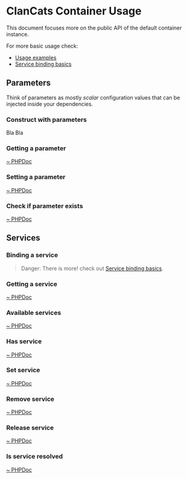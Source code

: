 # ClanCats Container Usage

This document focuses more on the public API of the default container instance. 

For more basic usage check:

 * [Usage examples](docs://usage/examples)
 * [Service binding basics](docs://service-binding/basics)

## Parameters

Think of parameters as mostly _scalar_ configuration values that can be injected inside your dependencies.

### Construct with parameters

Bla Bla

### Getting a parameter

[~ PHPDoc](/src/Container.php#getParameter)

### Setting a parameter

[~ PHPDoc](/src/Container.php#setParameter)

### Check if parameter exists

[~ PHPDoc](/src/Container.php#hasParameter)

## Services

### Binding a service

> Danger: There is more! check out [Service binding basics](docs://service-binding/basics).

### Getting a service

[~ PHPDoc](/src/Container.php#get)

### Available services

[~ PHPDoc](/src/Container.php#available)

### Has service

[~ PHPDoc](/src/Container.php#has)

### Set service

[~ PHPDoc](/src/Container.php#set)

### Remove service

[~ PHPDoc](/src/Container.php#remove)

### Release service

[~ PHPDoc](/src/Container.php#release)

### Is service resolved

[~ PHPDoc](/src/Container.php#isResolved)
